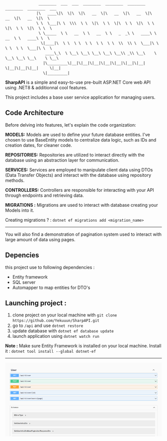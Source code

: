 ```                
               ________  ___  ___  ________  ________  ________  ________  ________  ___     
              |\   ____\|\  \|\  \|\   __  \|\   __  \|\   __  \|\   __  \|\   __  \|\  \    
              \ \  \___|\ \  \\\  \ \  \|\  \ \  \|\  \ \  \|\  \ \  \|\  \ \  \|\  \ \  \   
               \ \_____  \ \   __  \ \   __  \ \   _  _\ \   ____\ \   __  \ \   ____\ \  \  
                \|____|\  \ \  \ \  \ \  \ \  \ \  \\  \\ \  \___|\ \  \ \  \ \  \___|\ \  \ 
                  ____\_\  \ \__\ \__\ \__\ \__\ \__\\ _\\ \__\    \ \__\ \__\ \__\    \ \__\
                 |\_________\|__|\|__|\|__|\|__|\|__|\|__|\|__|     \|__|\|__|\|__|     \|__|
                 \|_________|                                                                
```


**SharpAPI** is a simple and easy-to-use pre-built ASP.NET Core web API using .NET8 & additionnal cool features.

This project includes a base user service application for managing users.

## Code Architecture
Before delving into features, let's explain the code organization:

**MODELS:**
Models are used to define your future database entities. I've chosen to use BaseEntity models to centralize data logic, such as IDs and creation dates, for cleaner code.

**REPOSITORIES:**
Repositories are utilized to interact directly with the database using an abstraction layer for communication.

**SERVICES:**
Services are employed to manipulate client data using DTOs (Data Transfer Objects) and interact with the database using repository methods.

**CONTROLLERS:**
Controllers are responsible for interacting with your API through endpoints and retrieving data.

**MIGRATIONS :**
Migrations are used to interact with database creating your Models into it.

Creating migrations ? : `dotnet ef migrations add <migration_name>`

---

You will also find a demonstration of pagination system used to interact with large amount of data using pages.

## Depencies 
this project use to following dependencies :
- Entity framework
- SQL server
- Automapper to map entities for DTO's

## Launching project : 
1. clone project on your local machine with `git clone https://github.com/Yekuuun/SharpAPI.git`
2. go to `/api` and use `dotnet restore`
3. update database with `dotnet ef database update`
4. launch application using `dotnet watch run`

**Note :**
Make sure Entity Framework is installed on your local machine. Install it :
`dotnet tool install --global dotnet-ef`

---

<img
  src="https://github.com/Yekuuun/SharpAPI/blob/main/src/dotnet-api-swagger.png?raw=true"
  alt="DebugInfo" />


